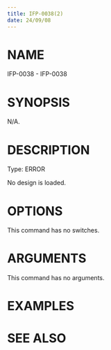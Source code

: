 ```yaml
---
title: IFP-0038(2)
date: 24/09/08
---
```


# NAME

IFP-0038 - IFP-0038

# SYNOPSIS

N/A.

# DESCRIPTION

Type: ERROR

No design is loaded.

# OPTIONS

This command has no switches.

# ARGUMENTS

This command has no arguments.

# EXAMPLES

# SEE ALSO
